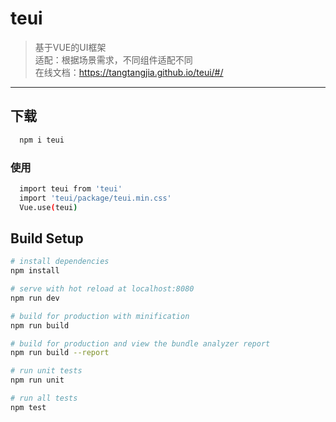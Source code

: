 # teui

> 基于VUE的UI框架  
> 适配：根据场景需求，不同组件适配不同  
> 在线文档：https://tangtangjia.github.io/teui/#/

----
## 下载
``` bash
  npm i teui
```
### 使用
``` bash
  import teui from 'teui'
  import 'teui/package/teui.min.css'
  Vue.use(teui)
```
## Build Setup

``` bash
# install dependencies
npm install

# serve with hot reload at localhost:8080
npm run dev

# build for production with minification
npm run build

# build for production and view the bundle analyzer report
npm run build --report

# run unit tests
npm run unit

# run all tests
npm test
```
